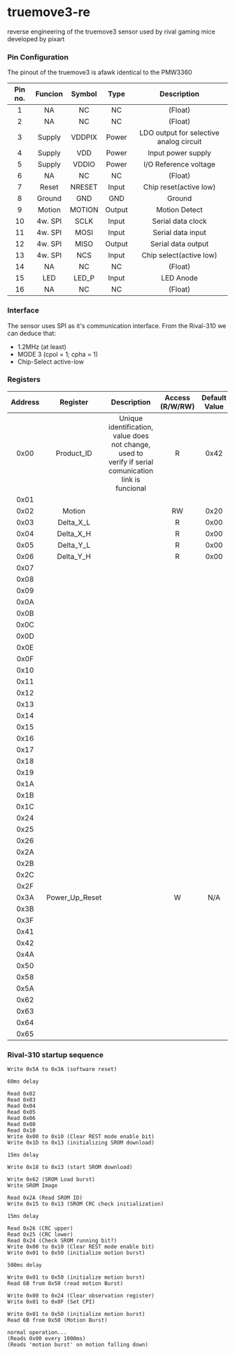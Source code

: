 # truemove3-re

reverse engineering of the truemove3 sensor used by rival gaming mice developed by pixart

### Pin Configuration

The pinout of the truemove3 is afawk identical to the PMW3360

Pin no. | Funcion | Symbol | Type | Description
:---: | :---: | :---: | :---: | :---:
1 | NA | NC | NC | (Float)
2 | NA | NC | NC | (Float)
3 | Supply | VDDPIX | Power | LDO output for selective analog circuit
4 | Supply | VDD | Power | Input power supply
5 | Supply | VDDIO | Power | I/O Reference voltage
6 | NA | NC | NC | (Float)
7 | Reset | NRESET | Input | Chip reset(active low)
8 | Ground | GND | GND | Ground
9 | Motion | MOTION | Output | Motion Detect
10 | 4w. SPI | SCLK | Input | Serial data clock
11 | 4w. SPI | MOSI | Input | Serial data input
12 | 4w. SPI | MISO | Output | Serial data output
13 | 4w. SPI | NCS | Input | Chip select(active low)
14 | NA | NC | NC | (Float)
15 | LED | LED_P | Input | LED Anode
16 | NA | NC | NC | (Float)

### Interface

The sensor uses SPI as it's communication interface.
From the Rival-310 we can deduce that:
- 1.2MHz (at least)
- MODE 3 (cpol = 1; cpha = 1)
- Chip-Select active-low

### Registers

Address | Register | Description | Access (R/W/RW) | Default Value
:---: | :---: | :---: | :---: | :---:
0x00 | Product_ID | Unique identification, value does not change, used to verify if serial comunication link is funcional | R | 0x42
0x01 |  |  |  | 
0x02 | Motion |  | RW | 0x20
0x03 | Delta_X_L |  | R | 0x00
0x04 | Delta_X_H |  | R | 0x00
0x05 | Delta_Y_L |  | R | 0x00
0x06 | Delta_Y_H |  | R | 0x00
0x07 |  |  |  | 
0x08 |  |  |  | 
0x09 |  |  |  | 
0x0A |  |  |  | 
0x0B |  |  |  | 
0x0C |  |  |  | 
0x0D |  |  |  | 
0x0E |  |  |  | 
0x0F |  |  |  | 
0x10 |  |  |  | 
0x11 |  |  |  | 
0x12 |  |  |  | 
0x13 |  |  |  | 
0x14 |  |  |  | 
0x15 |  |  |  | 
0x16 |  |  |  | 
0x17 |  |  |  | 
0x18 |  |  |  | 
0x19 |  |  |  | 
0x1A |  |  |  | 
0x1B |  |  |  | 
0x1C |  |  |  | 
0x24 |  |  |  | 
0x25 |  |  |  | 
0x26 |  |  |  | 
0x2A |  |  |  | 
0x2B |  |  |  | 
0x2C |  |  |  | 
0x2F |  |  |  | 
0x3A | Power_Up_Reset |  | W | N/A
0x3B |  |  |  | 
0x3F |  |  |  | 
0x41 |  |  |  | 
0x42 |  |  |  | 
0x4A |  |  |  | 
0x50 |  |  |  | 
0x58 |  |  |  | 
0x5A |  |  |  | 
0x62 |  |  |  | 
0x63 |  |  |  | 
0x64 |  |  |  | 
0x65 |  |  |  | 

### Rival-310 startup sequence
```
Write 0x5A to 0x3A (software reset)

60ms delay

Read 0x02
Read 0x03
Read 0x04
Read 0x05
Read 0x06
Read 0x00
Read 0x10
Write 0x00 to 0x10 (Clear REST mode enable bit)
Write 0x1D to 0x13 (initializing SROM download)

15ms delay

Write 0x18 to 0x13 (start SROM download)

Write 0x62 (SROM Load burst)
Write SROM Image

Read 0x2A (Read SROM ID)
Write 0x15 to 0x13 (SROM CRC check initialization)

15ms delay

Read 0x26 (CRC upper)
Read 0x25 (CRC lower)
Read 0x24 (Check SROM running bit?)
Write 0x00 to 0x10 (Clear REST mode enable bit)
Write 0x01 to 0x50 (initialize motion burst)

500ms delay

Write 0x01 to 0x50 (initialize motion burst)
Read 6B from 0x50 (read motion Burst)

Write 0x00 to 0x24 (Clear observation register)
Write 0x01 to 0x0F (Set CPI)

Write 0x01 to 0x50 (initialize motion burst)
Read 6B from 0x50 (Motion Burst)

normal operation...
(Reads 0x00 every 1000ms)
(Reads 'motion burst' on motion falling down)
```
